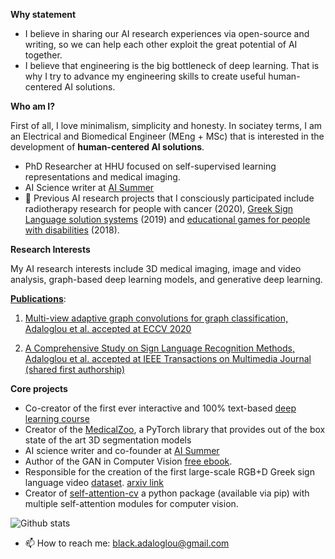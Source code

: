 **Why statement**

- I believe in sharing our AI research experiences via open-source and writing, so we can help each other exploit the great potential of AI together. 
- I believe that engineering is the big bottleneck of deep learning. That is why I try to advance my engineering skills to create useful human-centered AI solutions.

**Who am I?**

First of all, I love minimalism, simplicity and honesty. In sociatey terms, I am an Electrical and Biomedical Engineer (MEng + MSc) that is interested in the  development of **human-centered AI solutions**. 

- PhD Researcher at HHU focused on self-supervised learning representations and medical imaging.
- AI Science writer at [AI Summer](https://theaisummer.com/)
- 🌱 Previous AI research projects that I consciously participated include radiotherapy research for people with cancer (2020), [Greek Sign Language solution systems](https://www.iti.gr/iti/projects/%CE%95%CF%80%CE%B9%CE%BA%CE%BF%CE%B9%CE%BD%CF%89%CE%BD%CF%8E.html) (2019) and [educational games for people with disabilities](https://www.iti.gr/iti/projects/MaTHiSiS.html) (2018).

**Research Interests** 

My AI research interests include 3D medical imaging, image and video analysis, graph-based deep learning models, and generative deep learning.

[**Publications**](https://scholar.google.com/citations?user=3kaPme8AAAAJ&hl=en):

1) [Multi-view adaptive graph convolutions for graph classification, Adaloglou et al. accepted at ECCV 2020](https://www.ecva.net/papers/eccv_2020/papers_ECCV/html/5394_ECCV_2020_paper.php)

2) [A Comprehensive Study on Sign Language Recognition Methods, Adaloglou et al. accepted at IEEE Transactions on Multimedia Journal (shared first authorship)](https://arxiv.org/abs/2007.12530)


**Core projects**
- Co-creator of the first ever interactive and 100% text-based [deep learning course](https://theaisummer.com/introduction-to-deep-learning-course/)
- Creator of the [MedicalZoo](https://github.com/black0017/MedicalZooPytorch), a PyTorch library that provides out of the box state of the art 3D segmentation models
- AI science writer and co-founder at [AI Summer](https://theaisummer.com/)
- Author of the GAN in Computer Vision [free ebook](https://theaisummer.com/gans-computer-vision-ebook/).
- Responsible for the creation of the first large-scale RGB+D Greek sign language video [dataset](https://zenodo.org/record/3941811#.Xw6nqJZRU5k). [arxiv link](https://arxiv.org/abs/2007.12530)
- Creator of [self-attention-cv](https://github.com/The-AI-Summer/self-attention-cv) a python package (available via pip) with multiple self-attention modules for computer vision.



![Github stats](https://github-readme-stats.vercel.app/api?username=black0017&show_icons=true&hide_border=true)


- 📫 How to reach me: black.adaloglou@gmail.com

